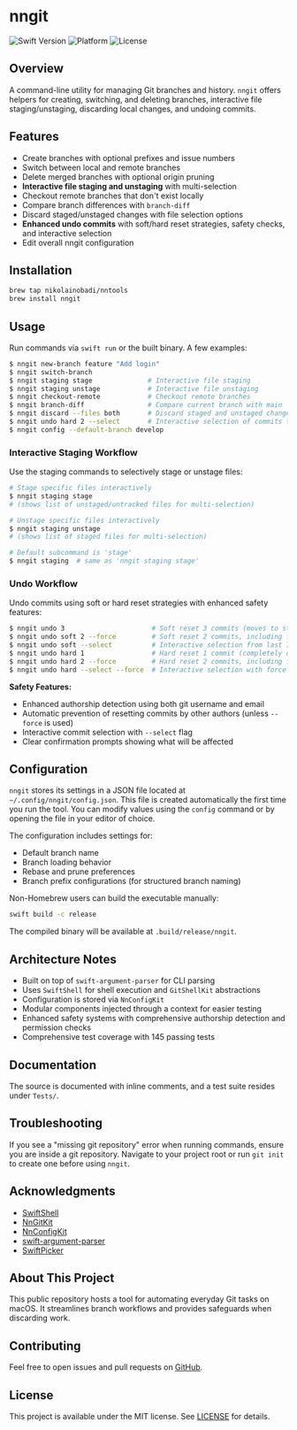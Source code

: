# nngit

![Swift Version](https://badgen.net/badge/swift/6.0%2B/purple)
![Platform](https://img.shields.io/badge/platform-macOS%2014-blue)
![License](https://img.shields.io/badge/license-MIT-lightgrey)

## Overview
A command-line utility for managing Git branches and history. `nngit` offers helpers for creating, switching, and deleting branches, interactive file staging/unstaging, discarding local changes, and undoing commits.

## Features
- Create branches with optional prefixes and issue numbers
- Switch between local and remote branches
- Delete merged branches with optional origin pruning
- **Interactive file staging and unstaging** with multi-selection
- Checkout remote branches that don't exist locally
- Compare branch differences with `branch-diff`
- Discard staged/unstaged changes with file selection options
- **Enhanced undo commits** with soft/hard reset strategies, safety checks, and interactive selection
- Edit overall nngit configuration

## Installation
```bash
brew tap nikolainobadi/nntools
brew install nngit
```

## Usage
Run commands via `swift run` or the built binary. A few examples:
```bash
$ nngit new-branch feature "Add login"
$ nngit switch-branch
$ nngit staging stage              # Interactive file staging
$ nngit staging unstage            # Interactive file unstaging  
$ nngit checkout-remote            # Checkout remote branches
$ nngit branch-diff                # Compare current branch with main
$ nngit discard --files both       # Discard staged and unstaged changes
$ nngit undo hard 2 --select       # Interactive selection of commits to hard reset
$ nngit config --default-branch develop
```

### Interactive Staging Workflow
Use the staging commands to selectively stage or unstage files:

```bash
# Stage specific files interactively
$ nngit staging stage
# (shows list of unstaged/untracked files for multi-selection)

# Unstage specific files interactively  
$ nngit staging unstage
# (shows list of staged files for multi-selection)

# Default subcommand is 'stage'
$ nngit staging  # same as 'nngit staging stage'
```


### Undo Workflow
Undo commits using soft or hard reset strategies with enhanced safety features:

```bash
$ nngit undo 3                      # Soft reset 3 commits (moves to staging area, default)
$ nngit undo soft 2 --force         # Soft reset 2 commits, including from other authors
$ nngit undo soft --select          # Interactive selection from last 7 commits
$ nngit undo hard 1                 # Hard reset 1 commit (completely discards changes)
$ nngit undo hard 2 --force         # Hard reset 2 commits, including from other authors
$ nngit undo hard --select --force  # Interactive selection with force override
```

**Safety Features:**
- Enhanced authorship detection using both git username and email
- Automatic prevention of resetting commits by other authors (unless `--force` is used)
- Interactive commit selection with `--select` flag
- Clear confirmation prompts showing what will be affected

## Configuration
`nngit` stores its settings in a JSON file located at `~/.config/nngit/config.json`. This file is created automatically the first time you run the tool. You can modify values using the `config` command or by opening the file in your editor of choice.

The configuration includes settings for:
- Default branch name
- Branch loading behavior
- Rebase and prune preferences  
- Branch prefix configurations (for structured branch naming)

Non-Homebrew users can build the executable manually:

```bash
swift build -c release
```

The compiled binary will be available at `.build/release/nngit`.

## Architecture Notes
- Built on top of `swift-argument-parser` for CLI parsing
- Uses `SwiftShell` for shell execution and `GitShellKit` abstractions
- Configuration is stored via `NnConfigKit`
- Modular components injected through a context for easier testing
- Enhanced safety systems with comprehensive authorship detection and permission checks
- Comprehensive test coverage with 145 passing tests

## Documentation
The source is documented with inline comments, and a test suite resides under `Tests/`.

## Troubleshooting
If you see a "missing git repository" error when running commands, ensure you are inside a git repository. Navigate to your project root or run `git init` to create one before using `nngit`.

## Acknowledgments
- [SwiftShell](https://github.com/kareman/SwiftShell)
- [NnGitKit](https://github.com/nikolainobadi/NnGitKit)
- [NnConfigKit](https://github.com/nikolainobadi/NnConfigKit)
- [swift-argument-parser](https://github.com/apple/swift-argument-parser)
- [SwiftPicker](https://github.com/nikolainobadi/SwiftPicker)

## About This Project
This public repository hosts a tool for automating everyday Git tasks on macOS. It streamlines branch workflows and provides safeguards when discarding work.

## Contributing
Feel free to open issues and pull requests on [GitHub](https://github.com/nikolainobadi/nngit).

## License
This project is available under the MIT license. See [LICENSE](LICENSE) for details.
